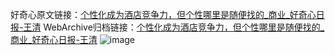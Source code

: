 好奇心原文链接：[个性化成为酒店竞争力，但个性哪里是随便找的_商业_好奇心日报-王清](https://www.qdaily.com/articles/1682.html)
WebArchive归档链接：[个性化成为酒店竞争力，但个性哪里是随便找的_商业_好奇心日报-王清](http://web.archive.org/web/20190623150019/https://www.qdaily.com/articles/1682.html)
![image](http://ww3.sinaimg.cn/large/007d5XDply1g3v4fgdfxhj30u05janpd)